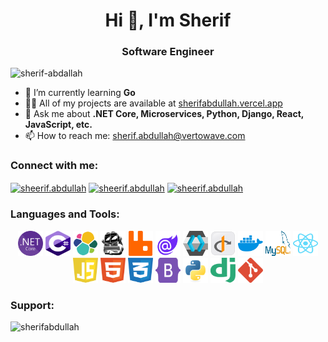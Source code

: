 <h1 align="center">Hi 👋, I'm Sherif</h1>
<h3 align="center">Software Engineer</h3>


<p align="left"> 
    <img src="https://komarev.com/ghpvc/?username=sherif-abdallah&label=Profile%20views&color=0e75b6&style=flat" alt="sherif-abdallah" /> 
</p>

- 🌱 I’m currently learning **Go**
- 👨‍💻 All of my projects are available at [sherifabdullah.vercel.app](https://sherifabdullah.vercel.app/)
- 💬 Ask me about **.NET Core, Microservices, Python, Django, React, JavaScript, etc.**
- 📫 How to reach me: [sherif.abdullah@vertowave.com](mailto:sherif.abdullah@vertowave.com)

### Connect with me:
<p align="left">
    <a href="https://fb.com/sheerif.abdullah" target="_blank"><img align="center" src="https://raw.githubusercontent.com/rahuldkjain/github-profile-readme-generator/master/src/images/icons/Social/facebook.svg" alt="sheerif.abdullah" height="30" width="40" /></a>
    <a href="https://www.instagram.com/sherif.obaid/" target="_blank"><img align="center" src="https://raw.githubusercontent.com/rahuldkjain/github-profile-readme-generator/master/src/images/icons/Social/instagram.svg" alt="sheerif.abdullah" height="30" width="40" /></a>
    <a href="https://www.linkedin.com/in/sherif-abdullah-b94385236/" target="_blank"><img align="center" src="https://raw.githubusercontent.com/rahuldkjain/github-profile-readme-generator/master/src/images/icons/Social/linked-in-alt.svg" alt="sheerif.abdullah" height="30" width="40" /></a>
</p>

### Languages and Tools:
<p align="left"> 
    <center>
    <span  target="_blank" rel="noreferrer"> <img src="https://raw.githubusercontent.com/sherifabdallah/sherif-abdallah/main/icons/dotnet.png" width="40" height="40"/> </span>
    <span  target="_blank" rel="noreferrer"> <img src="https://raw.githubusercontent.com/sherifabdallah/sherif-abdallah/main/icons/csharp.svg" width="40" height="40"/> </span>
    <span  target="_blank" rel="noreferrer"> <img src="https://raw.githubusercontent.com/sherifabdallah/sherif-abdallah/main/icons/elasticsearch.svg" width="40" height="40"/> </span>
    <span  target="_blank" rel="noreferrer"> <img src="https://raw.githubusercontent.com/sherifabdallah/sherif-abdallah/main/icons/masstransit.png" width="40" height="40"/> </span>
    <span  target="_blank" rel="noreferrer"> <img src="https://raw.githubusercontent.com/sherifabdallah/sherif-abdallah/main/icons/rabbitmq.svg" width="40" height="40"/> </span>
    <span  target="_blank" rel="noreferrer"> <img src="https://raw.githubusercontent.com/sherifabdallah/sherif-abdallah/main/icons/blazor.svg" width="40" height="40"/> </span>
    <span  target="_blank" rel="noreferrer"> <img src="https://raw.githubusercontent.com/sherifabdallah/sherif-abdallah/main/icons/keycloak.svg" width="40" height="40"/> </span>
    <span  target="_blank" rel="noreferrer"> <img src="https://raw.githubusercontent.com/sherifabdallah/sherif-abdallah/main/icons/openid.svg" width="40" height="40"/> </span>
    <span  target="_blank" rel="noreferrer"> <img src="https://raw.githubusercontent.com/sherifabdallah/sherif-abdallah/main/icons/docker.svg" width="40" height="40"/> </span>
    <span  target="_blank" rel="noreferrer"> <img src="https://raw.githubusercontent.com/sherifabdallah/sherif-abdallah/main/icons/mysql.svg" width="40" height="40"/> </span>
    <span  target="_blank" rel="noreferrer"> <img src="https://raw.githubusercontent.com/sherifabdallah/sherif-abdallah/main/icons/react.svg" width="40" height="40"/> </span>
    <span  target="_blank" rel="noreferrer"> <img src="https://raw.githubusercontent.com/sherifabdallah/sherif-abdallah/main/icons/javascript.svg" width="40" height="40"/> </span>
    <span  target="_blank" rel="noreferrer"> <img src="https://raw.githubusercontent.com/sherifabdallah/sherif-abdallah/main/icons/html.svg" width="40" height="40"/> </span>
    <span  target="_blank" rel="noreferrer"> <img src="https://raw.githubusercontent.com/sherifabdallah/sherif-abdallah/main/icons/css.svg" width="40" height="40"/> </span>
    <span  target="_blank" rel="noreferrer"> <img src="https://raw.githubusercontent.com/sherifabdallah/sherif-abdallah/main/icons/bootstrap.svg" width="40" height="40"/> </span>
    <span  target="_blank" rel="noreferrer"> <img src="https://raw.githubusercontent.com/sherifabdallah/sherif-abdallah/main/icons/python.svg" width="40" height="40"/> </span>
    <span  target="_blank" rel="noreferrer"> <img src="https://raw.githubusercontent.com/sherifabdallah/sherif-abdallah/main/icons/django.svg" width="40" height="40"/> </span>
    <span  target="_blank" rel="noreferrer"> <img src="https://raw.githubusercontent.com/sherifabdallah/sherif-abdallah/main/icons/git.svg" width="40" height="40"/> </span>
    </center>

    
</p>

<h3 align="left">Support:</h3>
<p>
    <a href="https://www.buymeacoffee.com/sherifabdullah"> <img align="left" src="https://cdn.buymeacoffee.com/buttons/v2/default-yellow.png" height="50" width="210" alt="sherifabdullah" /></a>
</p>
